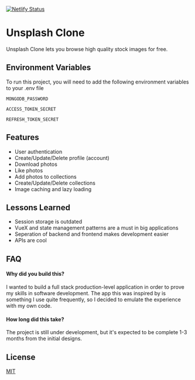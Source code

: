 [![Netlify Status](https://api.netlify.com/api/v1/badges/9df02d50-cf56-4dfc-8a23-92a25064514d/deploy-status)](https://app.netlify.com/sites/unsplash-clone-dh/deploys)

# Unsplash Clone

Unsplash Clone lets you browse high quality stock images for free. 




## Environment Variables

To run this project, you will need to add the following environment variables to your .env file

`MONGODB_PASSWORD`

`ACCESS_TOKEN_SECRET`

`REFRESH_TOKEN_SECRET`

  
## Features

- User authentication 
- Create/Update/Delete profile (account)
- Download photos
- Like photos
- Add photos to collections
- Create/Update/Delete collections
- Image caching and lazy loading

  
## Lessons Learned

- Session storage is outdated
- VueX and state management patterns are a must in big applications
- Seperation of backend and frontend makes development easier
- APIs are cool

  
## FAQ

#### Why did you build this?

I wanted to build a full stack production-level application in order to 
prove my skills in software development. The app this was inspired by
is something I use quite frequently, so I decided to emulate
the experience with my own code. 

#### How long did this take?

The project is still under development, but it's expected to be complete
1-3 months from the initial designs.

  
## License

[MIT](https://choosealicense.com/licenses/mit/)
